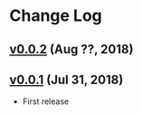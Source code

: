 # Change Log

## [v0.0.2](https://pypi.org/project/dataframer/0.0.2/) (Aug ??, 2018)


## [v0.0.1](https://pypi.org/project/dataframer/0.0.1/) (Jul 31, 2018)

* First release